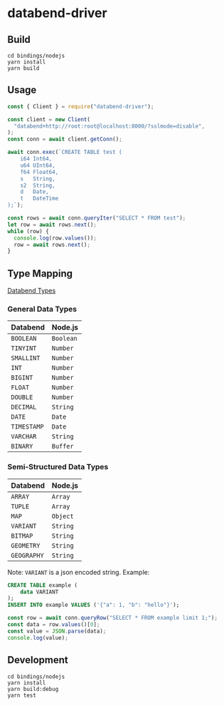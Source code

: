 # databend-driver

## Build

```shell
cd bindings/nodejs
yarn install
yarn build
```

## Usage

```javascript
const { Client } = require("databend-driver");

const client = new Client(
  "databend+http://root:root@localhost:8000/?sslmode=disable",
);
const conn = await client.getConn();

await conn.exec(`CREATE TABLE test (
	i64 Int64,
	u64 UInt64,
	f64 Float64,
	s   String,
	s2  String,
	d   Date,
	t   DateTime
);`);

const rows = await conn.queryIter("SELECT * FROM test");
let row = await rows.next();
while (row) {
  console.log(row.values());
  row = await rows.next();
}
```

## Type Mapping

[Databend Types](https://docs.databend.com/sql/sql-reference/data-types/)

### General Data Types

| Databend    | Node.js   |
| ----------- | --------- |
| `BOOLEAN`   | `Boolean` |
| `TINYINT`   | `Number`  |
| `SMALLINT`  | `Number`  |
| `INT`       | `Number`  |
| `BIGINT`    | `Number`  |
| `FLOAT`     | `Number`  |
| `DOUBLE`    | `Number`  |
| `DECIMAL`   | `String`  |
| `DATE`      | `Date`    |
| `TIMESTAMP` | `Date`    |
| `VARCHAR`   | `String`  |
| `BINARY`    | `Buffer`  |

### Semi-Structured Data Types

| Databend    | Node.js  |
| ----------- | -------- |
| `ARRAY`     | `Array`  |
| `TUPLE`     | `Array`  |
| `MAP`       | `Object` |
| `VARIANT`   | `String` |
| `BITMAP`    | `String` |
| `GEOMETRY`  | `String` |
| `GEOGRAPHY` | `String` |

Note: `VARIANT` is a json encoded string. Example:

```sql
CREATE TABLE example (
    data VARIANT
);
INSERT INTO example VALUES ('{"a": 1, "b": "hello"}');
```

```javascript
const row = await conn.queryRow("SELECT * FROM example limit 1;");
const data = row.values()[0];
const value = JSON.parse(data);
console.log(value);
```

## Development

```shell
cd bindings/nodejs
yarn install
yarn build:debug
yarn test
```
